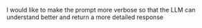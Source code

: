 I would like to make the prompt more verbose so that the LLM can understand better and return a more detailed response
